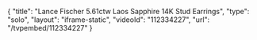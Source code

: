 {
    "title": "Lance Fischer 5.61ctw Laos Sapphire 14K Stud Earrings",
    "type": "solo",
    "layout": "iframe-static",
    "videoId": "112334227",
    "url": "\/tvpembed\/112334227"
}